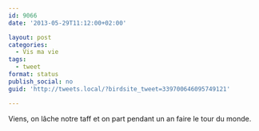 ```yaml
---
id: 9066
date: '2013-05-29T11:12:00+02:00'

layout: post
categories:
  - Vis ma vie
tags:
  - tweet
format: status
publish_social: no
guid: 'http://tweets.local/?birdsite_tweet=339700646095749121'

---
```


Viens, on lâche notre taff et on part pendant un an faire le tour du monde.